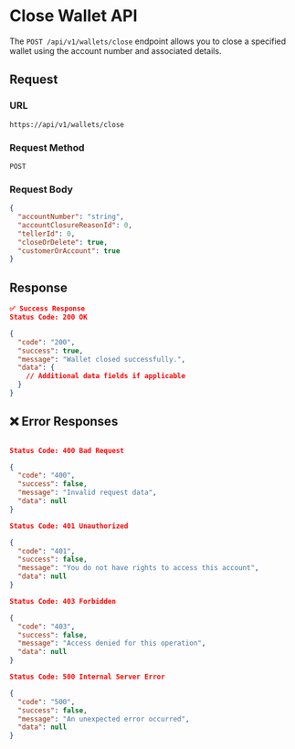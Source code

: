 # Close Wallet API

The `POST /api/v1/wallets/close` endpoint allows you to close a specified wallet using the account number and associated details.

## Request

### **URL**

`https://api/v1/wallets/close`

### **Request Method**

`POST`

### **Request Body**

```json
{
  "accountNumber": "string",
  "accountClosureReasonId": 0,
  "tellerId": 0,
  "closeOrDelete": true,
  "customerOrAccount": true
}
```

## Response

```json
✅ Success Response
Status Code: 200 OK

{
  "code": "200",
  "success": true,
  "message": "Wallet closed successfully.",
  "data": {
    // Additional data fields if applicable
  }
}

```

## ❌ Error Responses

```json

Status Code: 400 Bad Request

{
  "code": "400",
  "success": false,
  "message": "Invalid request data",
  "data": null
}

Status Code: 401 Unauthorized

{
  "code": "401",
  "success": false,
  "message": "You do not have rights to access this account",
  "data": null
}

Status Code: 403 Forbidden

{
  "code": "403",
  "success": false,
  "message": "Access denied for this operation",
  "data": null
}

Status Code: 500 Internal Server Error

{
  "code": "500",
  "success": false,
  "message": "An unexpected error occurred",
  "data": null
}
